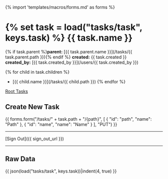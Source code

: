 {% import 'templates/macros/forms.md' as forms %}

{% set task = load("tasks/task", keys.task) %}
{{ task.name }}
==================

{% if task.parent %}**parent:** [{{ task.parent.name }}](/tasks/{{ task.parent.path }}){% endif %}
**created:** {{ task.created }}  
**created_by:** [{{ task.created_by }}](/users/{{ task.created_by }})

{% for child in task.children %}
* [{{ child.name }}](/tasks/{{ child.path }})
{% endfor %}

[Root Tasks](/tasks)

Create New Task
---------------

{{ forms.form("/tasks/" + task.path + "/{path}",
    [ { "id": "path", "name": "Path" },
      { "id": "name", "name": "Name" } ],
    "PUT") }}

----

[Sign Out]({{ sign_out_url }})

----

Raw Data
--------
{{ json(load("tasks/task", keys.task))|indent(4, true) }}


